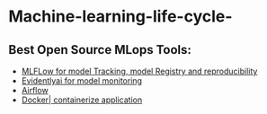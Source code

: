 # Machine-learning-life-cycle-
##  Best Open Source MLops Tools:
- [MLFLow for model Tracking, model Registry and reproducibility](https://mlflow.org/docs/latest/index.html)
-  [Evidentlyai for model monitoring](https://docs.evidentlyai.com/)
-  [Airflow](https://airflow.apache.org/docs/)
-  [Docker| containerize application](https://www.docker.com/)
